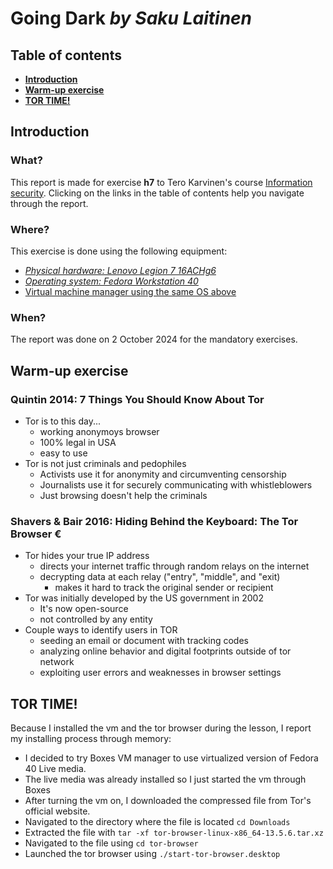 # Going Dark _by Saku Laitinen_

## Table of contents

- **[Introduction](https://github.com/KebabGarva/basic-network-security/blob/main/h7.md#introduction)**
- **[Warm-up exercise](https://github.com/KebabGarva/basic-network-security/blob/main/h7.md#warm-up-exercise)**
- **[TOR TIME!](https://github.com/KebabGarva/basic-network-security/blob/main/h7.md#tor-time)**

## Introduction

### What?

This report is made for exercise **h7** to Tero Karvinen's course [Information security](https://terokarvinen.com/information-security/). Clicking on the links in the table of contents help you navigate through the report.

### Where?

This exercise is done using the following equipment:

- [*Physical hardware: Lenovo Legion 7 16ACHg6*](https://nanoreview.net/en/laptop/lenovo-legion-7-2021-amd?m=c.1_g.3_r.3_s.3)
- [*Operating system: Fedora Workstation 40*](https://fedoraproject.org/workstation/download)
- [Virtual machine manager using the same OS above]()

### When?

The report was done on 2 October 2024 for the mandatory exercises.

## Warm-up exercise

### Quintin 2014: 7 Things You Should Know About Tor

- Tor is to this day...
  - working anonymoys browser
  - 100% legal in USA
  - easy to use
- Tor is not just criminals and pedophiles
  - Activists use it for anonymity and circumventing censorship
  - Journalists use it for securely communicating with whistleblowers
  - Just browsing doesn't help the criminals

### Shavers & Bair 2016: Hiding Behind the Keyboard: The Tor Browser €

- Tor hides your true IP address
  - directs your internet traffic through random relays on the internet
  - decrypting data at each relay ("entry", "middle", and "exit)
    - makes it hard to track the original sender or recipient
- Tor was initially developed by the US government in 2002
  - It's now open-source
  - not controlled by any entity
- Couple ways to identify users in TOR
  - seeding an email or document with tracking codes
  - analyzing online behavior and digital footprints outside of tor network
  - exploiting user errors and weaknesses in browser settings


## TOR TIME!

Because I installed the vm and the tor browser during the lesson, I report my installing process through memory:

- I decided to try Boxes VM manager to use virtualized version of Fedora 40 Live media.
- The live media was already installed so I just started the vm through Boxes
- After turning the vm on, I downloaded the compressed file from Tor's official website.
- Navigated to the directory where the file is located `cd Downloads`
- Extracted the file with `tar -xf tor-browser-linux-x86_64-13.5.6.tar.xz`
- Navigated to the file using `cd tor-browser`
- Launched the tor browser using `./start-tor-browser.desktop`


